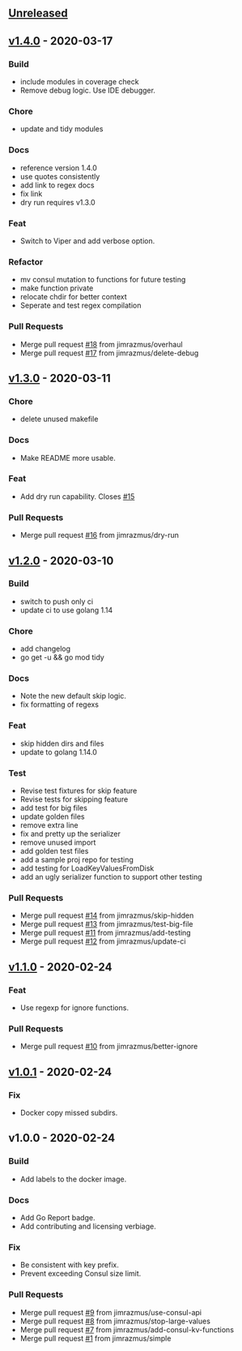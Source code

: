 <a name="unreleased"></a>
## [Unreleased]


<a name="v1.4.0"></a>
## [v1.4.0] - 2020-03-17
### Build
- include modules in coverage check
- Remove debug logic. Use IDE debugger.

### Chore
- update and tidy modules

### Docs
- reference version 1.4.0
- use quotes consistently
- add link to regex docs
- fix link
- dry run requires v1.3.0

### Feat
- Switch to Viper and add verbose option.

### Refactor
- mv consul mutation to functions for future testing
- make function private
- relocate chdir for better context
- Seperate and test regex compilation

### Pull Requests
- Merge pull request [#18](https://github.com/jimrazmus/dir2consul/issues/18) from jimrazmus/overhaul
- Merge pull request [#17](https://github.com/jimrazmus/dir2consul/issues/17) from jimrazmus/delete-debug


<a name="v1.3.0"></a>
## [v1.3.0] - 2020-03-11
### Chore
- delete unused makefile

### Docs
- Make README more usable.

### Feat
- Add dry run capability. Closes [#15](https://github.com/jimrazmus/dir2consul/issues/15)

### Pull Requests
- Merge pull request [#16](https://github.com/jimrazmus/dir2consul/issues/16) from jimrazmus/dry-run


<a name="v1.2.0"></a>
## [v1.2.0] - 2020-03-10
### Build
- switch to push only ci
- update ci to use golang 1.14

### Chore
- add changelog
- go get -u && go mod tidy

### Docs
- Note the new default skip logic.
- fix formatting of regexs

### Feat
- skip hidden dirs and files
- update to golang 1.14.0

### Test
- Revise test fixtures for skip feature
- Revise tests for skipping feature
- add test for big files
- update golden files
- remove extra line
- fix and pretty up the serializer
- remove unused import
- add golden test files
- add a sample proj repo for testing
- add testing for LoadKeyValuesFromDisk
- add an ugly serializer function to support other testing

### Pull Requests
- Merge pull request [#14](https://github.com/jimrazmus/dir2consul/issues/14) from jimrazmus/skip-hidden
- Merge pull request [#13](https://github.com/jimrazmus/dir2consul/issues/13) from jimrazmus/test-big-file
- Merge pull request [#11](https://github.com/jimrazmus/dir2consul/issues/11) from jimrazmus/add-testing
- Merge pull request [#12](https://github.com/jimrazmus/dir2consul/issues/12) from jimrazmus/update-ci


<a name="v1.1.0"></a>
## [v1.1.0] - 2020-02-24
### Feat
- Use regexp for ignore functions.

### Pull Requests
- Merge pull request [#10](https://github.com/jimrazmus/dir2consul/issues/10) from jimrazmus/better-ignore


<a name="v1.0.1"></a>
## [v1.0.1] - 2020-02-24
### Fix
- Docker copy missed subdirs.


<a name="v1.0.0"></a>
## v1.0.0 - 2020-02-24
### Build
- Add labels to the docker image.

### Docs
- Add Go Report badge.
- Add contributing and licensing verbiage.

### Fix
- Be consistent with key prefix.
- Prevent exceeding Consul size limit.

### Pull Requests
- Merge pull request [#9](https://github.com/jimrazmus/dir2consul/issues/9) from jimrazmus/use-consul-api
- Merge pull request [#8](https://github.com/jimrazmus/dir2consul/issues/8) from jimrazmus/stop-large-values
- Merge pull request [#7](https://github.com/jimrazmus/dir2consul/issues/7) from jimrazmus/add-consul-kv-functions
- Merge pull request [#1](https://github.com/jimrazmus/dir2consul/issues/1) from jimrazmus/simple


[Unreleased]: https://github.com/jimrazmus/dir2consul/compare/v1.4.0...HEAD
[v1.4.0]: https://github.com/jimrazmus/dir2consul/compare/v1.3.0...v1.4.0
[v1.3.0]: https://github.com/jimrazmus/dir2consul/compare/v1.2.0...v1.3.0
[v1.2.0]: https://github.com/jimrazmus/dir2consul/compare/v1.1.0...v1.2.0
[v1.1.0]: https://github.com/jimrazmus/dir2consul/compare/v1.0.1...v1.1.0
[v1.0.1]: https://github.com/jimrazmus/dir2consul/compare/v1.0.0...v1.0.1
